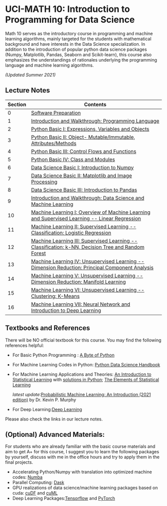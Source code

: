 # UCI-MATH 10: Introduction to Programming for Data Science
Math 10 serves as the introductory course in programming and machine learning algorithms, mainly targeted for the students with mathematical background and have interests in the Data Science specialization. In addition to the introduction of popular python data science packages (Numpy, Matplotlib, Pandas, Seaborn and Scikit-learn), this course also emphasizes the understandings of rationales underlying the programming language and machine learning algorithms.

*(Updated Summer 2021)*

## Lecture Notes
**Section** | **Contents**
------------| --------------
0 | [Software Preparation](https://github.com/smithla-math/UCI_MATH_10/blob/master/sections/sec_00/section_0.ipynb)
1 | [Introduction and Walkthrough: Programming Language](https://github.com/smithla-math/UCI_MATH_10/blob/master/sections/sec_01/section_1.ipynb)
2 | [Python Basic I: Expressions, Variables and Objects](https://github.com/smithla-math/UCI_MATH_10/blob/master/sections/sec_02/section_2.ipynb)
3 | [Python Basic II: Object- Mutable/Immutable, Attributes/Methods](https://github.com/smithla-math/UCI_MATH_10/blob/master/sections/sec_03/section_3.ipynb)
4 | [Python Basic III: Control Flows and Functions](https://github.com/smithla-math/UCI_MATH_10/blob/master/sections/sec_04/section_4.ipynb)
5 | [Python Basic IV: Class and Modules](https://github.com/smithla-math/UCI_MATH_10/blob/master/sections/sec_05/section_5.ipynb)
6 | [Data Science Basic I: Introduction to Numpy](https://github.com/smithla-math/UCI_MATH_10/blob/master/sections/sec_06/section_6.ipynb)
7 | [Data Science Basic II: Matplotlib and Image Processing](https://github.com/smithla-math/UCI_MATH_10/blob/master/sections/sec_07/section_7.ipynb)
8 | [Data Science Basic III: Introduction to Pandas](https://github.com/smithla-math/UCI_MATH_10/blob/master/sections/sec_08/section_8.ipynb)
9 | [Introduction and Walkthrough: Data Science and Machine Learning](https://github.com/smithla-math/UCI_MATH_10/blob/master/sections/sec_09/section_9.ipynb)
10 | [Machine Learning I: Overview of Machine Learning and Supervised Learning -- Linear Regression](https://github.com/smithla-math/UCI_MATH_10/blob/master/sections/sec_10/section_10.ipynb)
11 | [Machine Learning II: Supervised Learning -- Classification: Logistic Regression](https://github.com/smithla-math/UCI_MATH_10/blob/master/sections/sec_11/section_11.ipynb)
12 | [Machine Learning III: Supervised Learning -- Classification: k-NN, Decision Tree and Random Forest](https://github.com/smithla-math/UCI_MATH_10/blob/master/sections/sec_12/section_12.ipynb)
13 | [Machine Learning IV: Unsupervised Learning -- Dimension Reduction: Principal Component Analysis](https://github.com/smithla-math/UCI_MATH_10/blob/master/sections/sec_13/section_13.ipynb)
14 | [Machine Learning V: Unsupervised Learning -- Dimension Reduction: Manifold Learning](https://github.com/smithla-math/UCI_MATH_10/blob/master/sections/sec_14/section_14.ipynb)
15 | [Machine Learning VI: Unsupervised Learning --Clustering: K-Means](https://github.com/smithla-math/UCI_MATH_10/blob/master/sections/sec_15/section_15.ipynb)
16 | [Machine Learning VII: Neural Network and Introduction to Deep Learning](https://github.com/smithla-math/UCI_MATH_10/blob/master/sections/sec_16/section_16.ipynb)

## Textbooks and References
There will be NO official textbook for this course. You may find the following references helpful:
- For Basic Python Programming : [A Byte of Python](https://python.swaroopch.com/) 
- For Machine Learning Codes in Python: [Python Data Science Handbook](https://jakevdp.github.io/PythonDataScienceHandbook/)
- For Machine Learning Applications and Theories: [An Introduction to Statistical Learning](https://statlearning.com/) with [solutions in Python](https://github.com/hardikkamboj/An-Introduction-to-Statistical-Learning); [The Elements of Statistical Learning](https://web.stanford.edu/~hastie/ElemStatLearn/)
  
  *latest update*:[Probabilistic Machine Learning: An Introduction (2021 edition)](https://probml.github.io/pml-book/book1.html) by Dr. Kevin P. Murphy
- For Deep Learning:[Deep Learning](https://www.deeplearningbook.org/)

Please also check the links in our lecture notes.

## (Optional) Advanced Materials:
For students who are already familiar with the basic course materials and aim to get A+ for this course, I suggest you to learn the following packages by yourself, discuss with me in the office hours and try to apply them in the final projects.
- Accelerating Python/Numpy with translation into optimized machine codes: [Numba](https://numba.pydata.org/)
- Parallel Computing: [Dask](https://dask.org/)
- GPU realizations of data science/machine learning packages based on cuda: [cuDF](https://github.com/rapidsai/cudf) and [cuML](https://github.com/rapidsai/cuml)
- Deep Learning Packages:[Tensorflow](https://www.tensorflow.org/) and [PyTorch](https://pytorch.org/)
